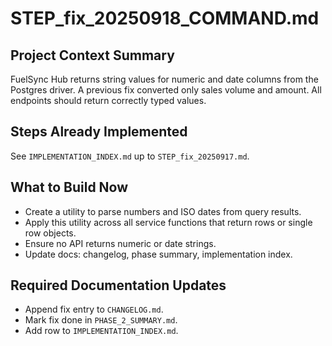 # STEP_fix_20250918_COMMAND.md

## Project Context Summary
FuelSync Hub returns string values for numeric and date columns from the Postgres driver. A previous fix converted only sales volume and amount. All endpoints should return correctly typed values.

## Steps Already Implemented
See `IMPLEMENTATION_INDEX.md` up to `STEP_fix_20250917.md`.

## What to Build Now
- Create a utility to parse numbers and ISO dates from query results.
- Apply this utility across all service functions that return rows or single row objects.
- Ensure no API returns numeric or date strings.
- Update docs: changelog, phase summary, implementation index.

## Required Documentation Updates
- Append fix entry to `CHANGELOG.md`.
- Mark fix done in `PHASE_2_SUMMARY.md`.
- Add row to `IMPLEMENTATION_INDEX.md`.
